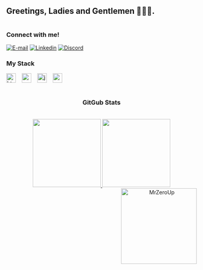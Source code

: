 ## Greetings, Ladies and Gentlemen 👨‍💻🌐.

#

<h3 align="left">Connect with me!</h3>

[![E-mail](https://img.shields.io/badge/-Email-000?style=for-the-badge&logo=microsoft-outlook&logoColor=FF00F6&color:FFF)](mailto:alissondevwork@gmail.com)
[![Linkedin](https://img.shields.io/badge/-LinkedIn-000?style=for-the-badge&logo=linkedin&logoColor=FF00F6&color:FFF)](https://www.linkedin.com/in/alisson-matheus-2020002a0/)
[![Discord](https://img.shields.io/badge/-Discord-7289DA?style=for-the-badge&logo=discord&logoColor=FF00F6&color:FFF)](https://discord.gg/nByfSZeKW4)

<h3 align="left">My Stack </h3>

<div align="left">
    <img src="https://cdn.jsdelivr.net/gh/devicons/devicon/icons/html5/html5-original.svg" height="25" alt="html5 logo"  />
    <img width="8" />
    <img src="https://cdn.jsdelivr.net/gh/devicons/devicon/icons/css3/css3-original.svg" height="25" alt="css3 logo"  />
    <img width="8" />
    <img src="https://cdn.jsdelivr.net/gh/devicons/devicon/icons/javascript/javascript-plain.svg" height="25" alt="javascript logo"  />
    <img width="8" />
    <img src="https://cdn.jsdelivr.net/gh/devicons/devicon/icons/react/react-original.svg" height="25" alt="react logo"  />
    <img width="8" />
</div>

#


<div style="text-align: center;" align="center">
  <h3> GitGub Stats </h3>
  <br>
  <a href="https://github.com/MrZeroUp">
  <img height="180em" src="https://github-readme-stats.vercel.app/api?username=MrZeroUp&theme=highcontrast&show_icons=true&include_all_commits=true&count_private=trueshow_icons=true">
  </a>
  <img height="180em" src="https://github-readme-stats.vercel.app/api/top-langs/?username=MrZeroUp&layout=compact&theme=highcontrast"> 

  <img width="200px" height="200px" align="right" alt="MrZeroUp" src="https://media2.giphy.com/media/v1.Y2lkPTc5MGI3NjExM3M5dml2ZWRkbnV4MHlueDBtNjA2M3RjNXF6MnlvYnE5YzczYm15dyZlcD12MV9pbnRlcm5hbF9naWZfYnlfaWQmY3Q9Zw/2MsTpsglBOPKcMh7Aq/giphy.gif"> 
</div>


